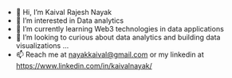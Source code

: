 - 👋 Hi, I’m Kaival Rajesh Nayak
- 👀 I’m interested in Data analytics
- 🌱 I’m currently learning Web3 technologies in data applications
- 💞️ I’m looking to curious about data analytics and building data visualizations ...
- 📫 Reach me at nayakkaival@gmail.com or my linkedin at https://www.linkedin.com/in/kaivalnayak/


<!---
nayakkaival/nayakkaival is a ✨ special ✨ repository because its `README.md` (this file) appears on your GitHub profile.
You can click the Preview link to take a look at your changes.
--->
